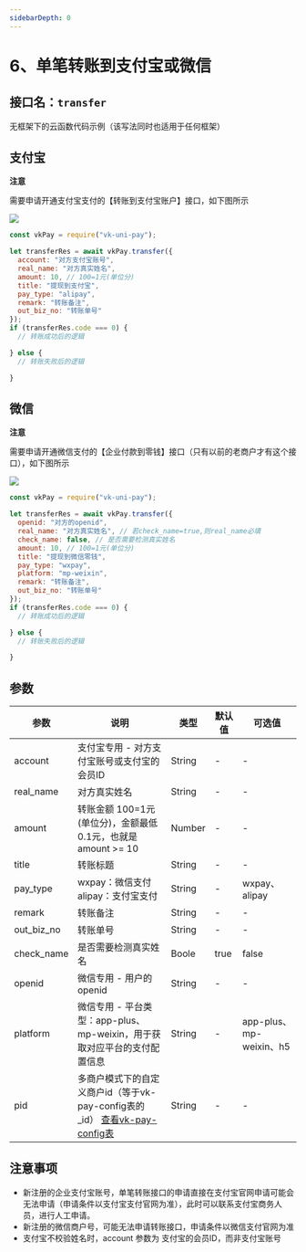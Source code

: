 ```yaml
---
sidebarDepth: 0
---
```


# 6、单笔转账到支付宝或微信

## 接口名：`transfer`

无框架下的云函数代码示例（该写法同时也适用于任何框架）

## 支付宝

**注意**

需要申请开通支付宝支付的【转账到支付宝账户】接口，如下图所示

![](https://mp-cf0c5e69-620c-4f3c-84ab-f4619262939f.cdn.bspapp.com/vk-doc/424.png)

```js
const vkPay = require("vk-uni-pay");

let transferRes = await vkPay.transfer({
  account: "对方支付宝账号",
  real_name: "对方真实姓名",
  amount: 10, // 100=1元(单位分)
  title: "提现到支付宝",
  pay_type: "alipay",
  remark: "转账备注",
  out_biz_no: "转账单号"
});
if (transferRes.code === 0) {
  // 转账成功后的逻辑

} else {
  // 转账失败后的逻辑

}

```

## 微信

**注意**

需要申请开通微信支付的【企业付款到零钱】接口（只有以前的老商户才有这个接口），如下图所示

![](https://mp-cf0c5e69-620c-4f3c-84ab-f4619262939f.cdn.bspapp.com/vk-doc/423.png)

```js
const vkPay = require("vk-uni-pay");

let transferRes = await vkPay.transfer({
  openid: "对方的openid",
  real_name: "对方真实姓名", // 若check_name=true,则real_name必填
  check_name: false, // 是否需要检测真实姓名
  amount: 10, // 100=1元(单位分)
  title: "提现到微信零钱",
  pay_type: "wxpay",
  platform: "mp-weixin",
  remark: "转账备注",
  out_biz_no: "转账单号"
});
if (transferRes.code === 0) {
  // 转账成功后的逻辑

} else {
  // 转账失败后的逻辑

}

```

## 参数

| 参数   | 说明       | 类型    | 默认值  | 可选值 |
|------- |-----------|---------|-------|-------|
| account  |  支付宝专用 - 对方支付宝账号或支付宝的会员ID   | String  | -    | -  |
| real_name  |  对方真实姓名   | String  | -    | -  |
| amount  |  转账金额 100=1元(单位分)，金额最低0.1元，也就是 amount >= 10  | Number  | -    | -  |
| title  |  转账标题   | String  | -    | -  |
| pay_type  |  wxpay：微信支付 alipay：支付宝支付     | String  | -    | wxpay、alipay  |
| remark  |  转账备注  | String  | -    | -  |
| out_biz_no  |  转账单号  | String  | -    | -  |
| check_name  |  是否需要检测真实姓名  | Boole  | true    | false  |
| openid  |  微信专用 - 用户的openid   | String  | -    | -  |
| platform  |  微信专用 - 平台类型：app-plus、mp-weixin，用于获取对应平台的支付配置信息     | String  | -    | app-plus、mp-weixin、h5  |
| pid  |  多商户模式下的自定义商户id（等于vk-pay-config表的_id） [查看vk-pay-config表](https://vkdoc.fsq.pub/vk-uni-pay/db/vk-pay-config.html)   | String  | -    | -  |

## 注意事项

* 新注册的企业支付宝账号，单笔转账接口的申请直接在支付宝官网申请可能会无法申请（申请条件以支付宝支付官网为准），此时可以联系支付宝商务人员，进行人工申请。
* 新注册的微信商户号，可能无法申请转账接口，申请条件以微信支付官网为准
* 支付宝不校验姓名时，account 参数为 支付宝的会员ID，而非支付宝账号